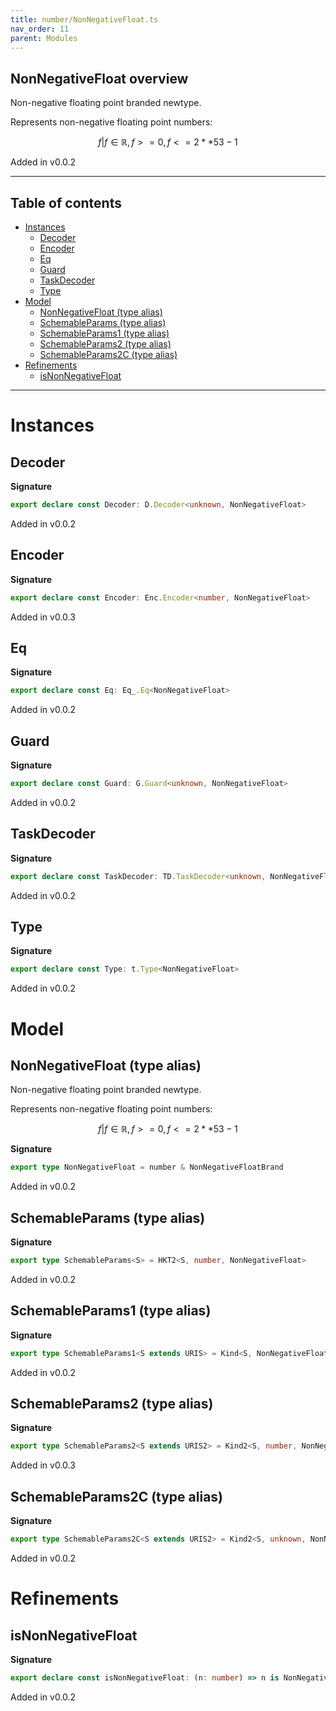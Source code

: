 ```yaml
---
title: number/NonNegativeFloat.ts
nav_order: 11
parent: Modules
---
```


## NonNegativeFloat overview

Non-negative floating point branded newtype.

Represents non-negative floating point numbers:

```math
 { f | f ∈ ℝ, f >= 0, f <= 2 ** 53 - 1 }
```

Added in v0.0.2

---

<h2 class="text-delta">Table of contents</h2>

- [Instances](#instances)
  - [Decoder](#decoder)
  - [Encoder](#encoder)
  - [Eq](#eq)
  - [Guard](#guard)
  - [TaskDecoder](#taskdecoder)
  - [Type](#type)
- [Model](#model)
  - [NonNegativeFloat (type alias)](#nonnegativefloat-type-alias)
  - [SchemableParams (type alias)](#schemableparams-type-alias)
  - [SchemableParams1 (type alias)](#schemableparams1-type-alias)
  - [SchemableParams2 (type alias)](#schemableparams2-type-alias)
  - [SchemableParams2C (type alias)](#schemableparams2c-type-alias)
- [Refinements](#refinements)
  - [isNonNegativeFloat](#isnonnegativefloat)

---

# Instances

## Decoder

**Signature**

```ts
export declare const Decoder: D.Decoder<unknown, NonNegativeFloat>
```

Added in v0.0.2

## Encoder

**Signature**

```ts
export declare const Encoder: Enc.Encoder<number, NonNegativeFloat>
```

Added in v0.0.3

## Eq

**Signature**

```ts
export declare const Eq: Eq_.Eq<NonNegativeFloat>
```

Added in v0.0.2

## Guard

**Signature**

```ts
export declare const Guard: G.Guard<unknown, NonNegativeFloat>
```

Added in v0.0.2

## TaskDecoder

**Signature**

```ts
export declare const TaskDecoder: TD.TaskDecoder<unknown, NonNegativeFloat>
```

Added in v0.0.2

## Type

**Signature**

```ts
export declare const Type: t.Type<NonNegativeFloat>
```

Added in v0.0.2

# Model

## NonNegativeFloat (type alias)

Non-negative floating point branded newtype.

Represents non-negative floating point numbers:

```math
 { f | f ∈ ℝ, f >= 0, f <= 2 ** 53 - 1 }
```

**Signature**

```ts
export type NonNegativeFloat = number & NonNegativeFloatBrand
```

Added in v0.0.2

## SchemableParams (type alias)

**Signature**

```ts
export type SchemableParams<S> = HKT2<S, number, NonNegativeFloat>
```

Added in v0.0.2

## SchemableParams1 (type alias)

**Signature**

```ts
export type SchemableParams1<S extends URIS> = Kind<S, NonNegativeFloat>
```

Added in v0.0.2

## SchemableParams2 (type alias)

**Signature**

```ts
export type SchemableParams2<S extends URIS2> = Kind2<S, number, NonNegativeFloat>
```

Added in v0.0.3

## SchemableParams2C (type alias)

**Signature**

```ts
export type SchemableParams2C<S extends URIS2> = Kind2<S, unknown, NonNegativeFloat>
```

Added in v0.0.2

# Refinements

## isNonNegativeFloat

**Signature**

```ts
export declare const isNonNegativeFloat: (n: number) => n is NonNegativeFloat
```

Added in v0.0.2
